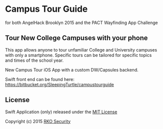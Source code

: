 # Campus Tour Guide

for both AngelHack Brooklyn 2015 and the PACT Wayfinding App Challenge


## Tour New College Campuses with your phone

This app allows anyone to tour unfamiliar College and University campuses with only a smartphone. Specific tours can be tailored for specific topics and times of the school year.

New Campus Tour iOS App with a custom DW/Capsules backend.

Swift front end can be found here:  https://bitbucket.org/SleepingTurtle/campustourguide

## License

Swift Application (only) released under the [MIT License](http://opensource.org/licenses/MIT)

Copyright (c) 2015 [RKO Security](http://www.rkosecurity.com)
